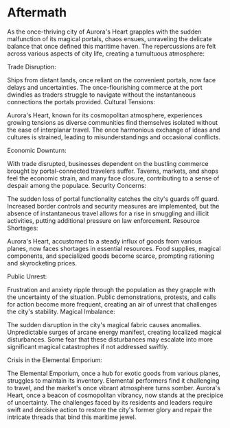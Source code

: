 # Aftermath

As the once-thriving city of Aurora's Heart grapples with the sudden malfunction of its magical portals, chaos ensues, unraveling the delicate balance that once defined this maritime haven. The repercussions are felt across various aspects of city life, creating a tumultuous atmosphere:

Trade Disruption:

Ships from distant lands, once reliant on the convenient portals, now face delays and uncertainties. The once-flourishing commerce at the port dwindles as traders struggle to navigate without the instantaneous connections the portals provided.
Cultural Tensions:

Aurora's Heart, known for its cosmopolitan atmosphere, experiences growing tensions as diverse communities find themselves isolated without the ease of interplanar travel. The once harmonious exchange of ideas and cultures is strained, leading to misunderstandings and occasional conflicts.


Economic Downturn:

With trade disrupted, businesses dependent on the bustling commerce brought by portal-connected travelers suffer. Taverns, markets, and shops feel the economic strain, and many face closure, contributing to a sense of despair among the populace.
Security Concerns:

The sudden loss of portal functionality catches the city's guards off guard. Increased border controls and security measures are implemented, but the absence of instantaneous travel allows for a rise in smuggling and illicit activities, putting additional pressure on law enforcement.
Resource Shortages:

Aurora's Heart, accustomed to a steady influx of goods from various planes, now faces shortages in essential resources. Food supplies, magical components, and specialized goods become scarce, prompting rationing and skyrocketing prices.


Public Unrest:

Frustration and anxiety ripple through the population as they grapple with the uncertainty of the situation. Public demonstrations, protests, and calls for action become more frequent, creating an air of unrest that challenges the city's stability.
Magical Imbalance:

The sudden disruption in the city's magical fabric causes anomalies. Unpredictable surges of arcane energy manifest, creating localized magical disturbances. Some fear that these disturbances may escalate into more significant magical catastrophes if not addressed swiftly.


Crisis in the Elemental Emporium:

The Elemental Emporium, once a hub for exotic goods from various planes, struggles to maintain its inventory. Elemental performers find it challenging to travel, and the market's once vibrant atmosphere turns somber.
Aurora's Heart, once a beacon of cosmopolitan vibrancy, now stands at the precipice of uncertainty. The challenges faced by its residents and leaders require swift and decisive action to restore the city's former glory and repair the intricate threads that bind this maritime jewel.








